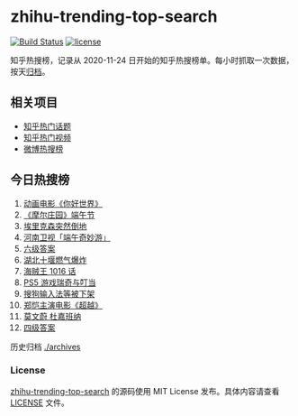 # zhihu-trending-top-search

[![Build Status](https://github.com/justjavac/zhihu-trending-top-search/workflows/ci/badge.svg?branch=main)](https://github.com/justjavac/zhihu-trending-top-search/actions)
[![license](https://img.shields.io/github/license/justjavac/zhihu-trending-top-search)](https://github.com/justjavac/zhihu-trending-top-search/blob/main/LICENSE)

知乎热搜榜，记录从 2020-11-24 日开始的知乎热搜榜单。每小时抓取一次数据，按天[归档](./archives)。

## 相关项目

- [知乎热门话题](https://github.com/justjavac/zhihu-trending-hot-questions)
- [知乎热门视频](https://github.com/justjavac/zhihu-trending-hot-video)
- [微博热搜榜](https://github.com/justjavac/weibo-trending-hot-search)

## 今日热搜榜

<!-- BEGIN -->
<!-- 最后更新时间 Mon Jun 14 2021 15:11:33 GMT+0800 (China Standard Time) -->

1. [动画电影《你好世界》](https://www.zhihu.com/search?q=你好世界)
2. [《摩尔庄园》端午节](https://www.zhihu.com/search?q=摩尔庄园)
3. [埃里克森突然倒地](https://www.zhihu.com/search?q=埃里克森)
4. [河南卫视「端午奇妙游」](https://www.zhihu.com/search?q=端午奇妙游)
5. [六级答案](https://www.zhihu.com/search?q=六级答案)
6. [湖北十堰燃气爆炸](https://www.zhihu.com/search?q=十堰燃气爆炸)
7. [海贼王 1016 话](https://www.zhihu.com/search?q=海贼王)
8. [PS5 游戏瑞奇与叮当](https://www.zhihu.com/search?q=瑞奇与叮当)
9. [搜狗输入法等被下架](https://www.zhihu.com/search?q=输入法下架)
10. [郑恺主演电影《超越》](https://www.zhihu.com/search?q=郑恺)
11. [莫文蔚 杜嘉班纳](https://www.zhihu.com/search?q=莫文蔚)
12. [四级答案](https://www.zhihu.com/search?q=四级答案)

<!-- END -->

历史归档 [./archives](./archives)

### License

[zhihu-trending-top-search](https://github.com/justjavac/zhihu-trending-top-search)
的源码使用 MIT License 发布。具体内容请查看 [LICENSE](./LICENSE) 文件。
